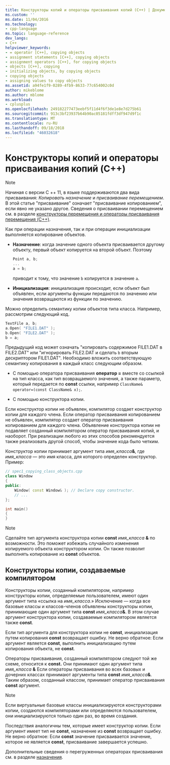 ```yaml
---
title: Конструкторы копий и операторы присваивания копий (C++) | Документация Майкрософт
ms.custom: ''
ms.date: 11/04/2016
ms.technology:
- cpp-language
ms.topic: language-reference
dev_langs:
- C++
helpviewer_keywords:
- = operator [C++], copying objects
- assignment statements [C++], copying objects
- assignment operators [C++], for copying objects
- objects [C++], copying
- initializing objects, by copying objects
- copying objects
- assigning values to copy objects
ms.assetid: a94fe1f9-0289-4fb9-8633-77c654002c0d
author: mikeblome
ms.author: mblome
ms.workload:
- cplusplus
ms.openlocfilehash: 249182277473eebf5f11d4f6f3de1e8e7d275b61
ms.sourcegitcommit: 913c3bf23937b64b90ac05181fdff3df947d9f1c
ms.translationtype: MT
ms.contentlocale: ru-RU
ms.lasthandoff: 09/18/2018
ms.locfileid: "46032618"
---
```

# <a name="copy-constructors-and-copy-assignment-operators-c"></a>Конструкторы копий и операторы присваивания копий (C++)

> [!NOTE]
> Начиная с версии C ++ 11, в языке поддерживаются два вида присваивания: *Копировать назначение* и *присваивание перемещением*. В этой статье "присваивание" означает "присваивание копированием", если явно не указано другое. Сведения о присваивании перемещением см. в разделе [конструкторы перемещения и операторы присваивания перемещения (C++)](move-constructors-and-move-assignment-operators-cpp.md).
>
> Как при операции назначения, так и при операции инициализации выполняется копирование объектов.

- **Назначение**: когда значение одного объекта присваивается другому объекту, первый объект копируется на второй объект. Поэтому

    ```cpp
    Point a, b;
    ...
    a = b;
    ```

   приводит к тому, что значение `b` копируется в значение `a`.

- **Инициализация**: инициализация происходит, если объект был объявлен, если аргументы функции передаются по значению или значения возвращаются из функции по значению.

Можно определить семантику копии объектов типа класса. Например, рассмотрим следующий код.

```cpp
TextFile a, b;
a.Open( "FILE1.DAT" );
b.Open( "FILE2.DAT" );
b = a;
```

Предыдущий код может означать "копировать содержимое FILE1.DAT в FILE2.DAT" или "игнорировать FILE2.DAT и сделать `b` вторым дескриптором FILE1.DAT". Необходимо вложить соответствующую семантику копирования в каждый класс следующим образом.

- С помощью оператора присваивания **оператор =** вместе со ссылкой на тип класса, как тип возвращаемого значения, а также параметр, который передается по **const** ссылки, например `ClassName& operator=(const ClassName& x);`.

- С помощью конструктора копии.

Если конструктор копии не объявлен, компилятор создает конструктор копии для каждого члена.  Если оператор присваивания копированием не объявлен, компилятор создает оператор присваивания копированием для каждого члена. Объявление конструктора копии не подавляет созданный компилятором оператор присваивания копий, и наоборот. При реализации любого из этих способов рекомендуется также реализовать другой способ, чтобы значение кода было четким.

Конструктор копии принимает аргумент типа <em>имя_класса</em><strong>&</strong>, где *имя_класса* — это имя класса, для которого определен конструктор. Пример:

```cpp
// spec1_copying_class_objects.cpp
class Window
{
public:
    Window( const Window& ); // Declare copy constructor.
    // ...
};

int main()
{
}
```

> [!NOTE]
> Сделайте тип аргумента конструктора копии **const** <em>имя_класса</em> <strong>&</strong> по возможности. Это поможет избежать случайного изменения копируемого объекта конструктором копии. Он также позволит выполнять копирование из **const** объектов.

## <a name="compiler-generated-copy-constructors"></a>Конструкторы копии, создаваемые компилятором

Конструкторы копии, созданный компилятором, например конструкторы копии, определяемые пользователем, имеют один аргумент типа «ссылка на *имя_класса*.» Исключение — когда все базовые классы и классов-членов объявлены конструкторы копии, принимающие один аргумент типа **const** <em>имя_класса</em><strong>&</strong>. В этом случае аргумент конструктора копии, создаваемые компилятором является также **const**.

Если тип аргумента для конструктора копии не **const**, инициализация путем копирования **const** возвращает ошибку. Не верно обратное: Если аргумент является **const**, выполнить инициализацию путем копирования объекта, не **const**.

Операторы присваивания, созданный компилятором следуют той же схеме, относится к **const.** Они принимают один аргумент типа <em>имя_класса</em> <strong>&</strong> Если операторы присваивания во всех базовых и дочерних классах принимают аргументы типа **const** <em>имя_класса</em><strong>&</strong>. Таким образом, созданный классом, принимает оператор присваивания **const** аргумент.

> [!NOTE]
> Если виртуальные базовые классы инициализируются конструкторами копии, создаются компиляторами или определяются пользователем, они инициализируются только один раз, во время создания.

Последствия аналогичны тем, которые имеет конструктор копии. Если аргумент имеет тип не **const**, назначение из **const** возвращает ошибку. Не верно обратное: Если **const** значение присваивается значение, которое не является **const**, присваивание завершается успешно.

Дополнительные сведения о перегруженных операторах присваивания см. в разделе [назначения](../cpp/assignment.md).